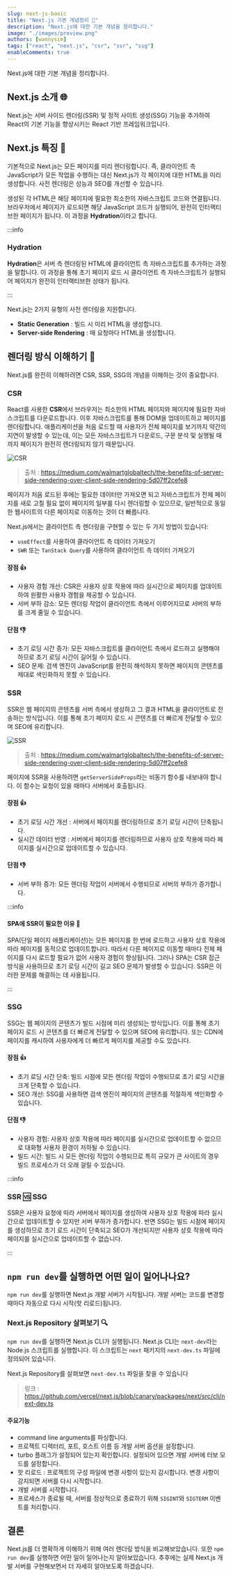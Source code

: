 ```yaml
---
slug: next-js-basic
title: "Next.js 기본 개념정리 📖"
description: "Next.js에 대한 기본 개념을 정리합니다."
image: "./images/preview.png"
authors: [wannysim]
tags: ["react", "next.js", "csr", "ssr", "ssg"]
enableComments: true
---
```


Next.js에 대한 기본 개념을 정리합니다.

<!-- truncate -->

## Next.js 소개 🌐

Next.js는 서버 사이드 렌더링(SSR) 및 정적 사이트 생성(SSG) 기능을 추가하여 React의 기본 기능을 향상시키는 React 기반 프레임워크입니다.

## Next.js 특징 📝

기본적으로 Next.js는 모든 페이지를 미리 렌더링합니다. 즉, 클라이언트 측 JavaScript가 모든 작업을 수행하는 대신 Next.js가 각 페이지에 대한 HTML을 미리 생성합니다. 사전 렌더링은 성능과 SEO를 개선할 수 있습니다.

생성된 각 HTML은 해당 페이지에 필요한 최소한의 자바스크립트 코드와 연결됩니다. 브라우저에서 페이지가 로드되면 해당 JavaScript 코드가 실행되어, 완전히 인터랙티브한 페이지가 됩니다. 이 과정을 **Hydration**이라고 합니다.

:::info

### Hydration

**Hydration**은 서버 측 렌더링된 HTML에 클라이언트 측 자바스크립트를 추가하는 과정을 말합니다. 이 과정을 통해 초기 페이지 로드 시 클라이언트 측 자바스크립트가 실행되어 페이지가 완전히 인터랙티브한 상태가 됩니다.

:::

Next.js는 2가지 유형의 사전 렌더링을 지원합니다.

- **Static Generation** : 빌드 시 미리 HTML을 생성합니다.
- **Server-side Rendering** : 매 요청마다 HTML을 생성합니다.

## 렌더링 방식 이해하기 📄

Next.js를 완전히 이해하려면 CSR, SSR, SSG의 개념을 이해하는 것이 중요합니다.

### CSR

React를 사용한 **CSR**에서 브라우저는 최소한의 HTML 페이지와 페이지에 필요한 자바스크립트를 다운로드합니다. 이후 자바스크립트를 통해 DOM을 업데이트하고 페이지를 렌더링합니다. 애플리케이션을 처음 로드할 때 사용자가 전체 페이지를 보기까지 약간의 지연이 발생할 수 있는데, 이는 모든 자바스크립트가 다운로드, 구문 분석 및 실행될 때까지 페이지가 완전히 렌더링되지 않기 때문입니다.

![CSR](./images/csr.webp "CSR")

> 출처 : https://medium.com/walmartglobaltech/the-benefits-of-server-side-rendering-over-client-side-rendering-5d07ff2cefe8

페이지가 처음 로드된 후에는 필요한 데이터만 가져오면 되고 자바스크립트가 전체 페이지를 새로 고칠 필요 없이 페이지의 일부를 다시 렌더링할 수 있으므로, 일반적으로 동일한 웹사이트의 다른 페이지로 이동하는 것이 더 빠릅니다.

Next.js에서는 클라이언트 측 렌더링을 구현할 수 있는 두 가지 방법이 있습니다:

- `useEffect`를 사용하여 클라이언트 측 데이터 가져오기
- `SWR` 또는 `TanStack Query`를 사용하여 클라이언트 측 데이터 가져오기

#### 장점 👍

- 사용자 경험 개선: CSR은 사용자 상호 작용에 따라 실시간으로 페이지를 업데이트하여 원활한 사용자 경험을 제공할 수 있습니다.
- 서버 부하 감소: 모든 렌더링 작업이 클라이언트 측에서 이루어지므로 서버의 부하를 크게 줄일 수 있습니다.

#### 단점 👎

- 초기 로딩 시간 증가: 모든 자바스크립트를 클라이언트 측에서 로드하고 실행해야 하므로 초기 로딩 시간이 길어질 수 있습니다.
- SEO 문제: 검색 엔진이 JavaScript를 완전히 해석하지 못하면 페이지의 콘텐츠를 제대로 색인화하지 못할 수 있습니다.

### SSR

SSR은 웹 페이지의 콘텐츠를 서버 측에서 생성하고 그 결과 HTML을 클라이언트로 전송하는 방식입니다. 이를 통해 초기 페이지 로드 시 콘텐츠를 더 빠르게 전달할 수 있으며 SEO에 유리합니다.

![SSR](./images/ssr.webp "SSR")

> 출처 : https://medium.com/walmartglobaltech/the-benefits-of-server-side-rendering-over-client-side-rendering-5d07ff2cefe8

페이지에 SSR을 사용하려면 `getServerSideProps`라는 비동기 함수를 내보내야 합니다. 이 함수는 요청이 있을 때마다 서버에서 호출됩니다.

#### 장점 👍

- 초기 로딩 시간 개선 : 서버에서 페이지를 렌더링하므로 초기 로딩 시간이 단축됩니다.
- 실시간 데이터 반영 : 서버에서 페이지를 렌더링하므로 사용자 상호 작용에 따라 페이지를 실시간으로 업데이트할 수 있습니다.

#### 단점 👎

- 서버 부하 증가: 모든 렌더링 작업이 서버에서 수행되므로 서버의 부하가 증가합니다.

:::info

#### SPA에 SSR이 필요한 이유 🤔

SPA(단일 페이지 애플리케이션)는 모든 페이지를 한 번에 로드하고 사용자 상호 작용에 따라 페이지를 동적으로 업데이트합니다. 따라서 다른 페이지로 이동할 때마다 전체 페이지를 다시 로드할 필요가 없어 사용자 경험이 향상됩니다. 그러나 SPA는 CSR 접근 방식을 사용하므로 초기 로딩 시간이 길고 SEO 문제가 발생할 수 있습니다. SSR은 이러한 문제를 해결하는 데 사용됩니다.

:::

### SSG

SSG는 웹 페이지의 콘텐츠가 빌드 시점에 미리 생성되는 방식입니다. 이를 통해 초기 페이지 로드 시 콘텐츠를 더 빠르게 전달할 수 있으며 SEO에 유리합니다. 또는 CDN에 페이지를 캐시하여 사용자에게 더 빠르게 페이지를 제공할 수도 있습니다.

#### 장점 👍

- 초기 로딩 시간 단축: 빌드 시점에 모든 렌더링 작업이 수행되므로 초기 로딩 시간을 크게 단축할 수 있습니다.
- SEO 개선: SSG를 사용하면 검색 엔진이 페이지의 콘텐츠를 적절하게 색인화할 수 있습니다.

#### 단점 👎

- 사용자 경험: 사용자 상호 작용에 따라 페이지를 실시간으로 업데이트할 수 없으므로 대화형 사용자 환경이 저하될 수 있습니다.
- 빌드 시간: 빌드 시 모든 렌더링 작업이 수행되므로 특히 규모가 큰 사이트의 경우 빌드 프로세스가 더 오래 걸릴 수 있습니다.

:::info

### SSR 🆚 SSG

SSR은 사용자 요청에 따라 서버에서 페이지를 생성하여 사용자 상호 작용에 따라 실시간으로 업데이트할 수 있지만 서버 부하가 증가합니다. 반면 SSG는 빌드 시점에 페이지를 생성하므로 초기 로드 시간이 단축되고 SEO가 개선되지만 사용자 상호 작용에 따라 페이지를 실시간으로 업데이트할 수 없습니다.

:::

## `npm run dev`를 실행하면 어떤 일이 일어나나요?

`npm run dev`를 실행하면 Next.js 개발 서버가 시작됩니다. 개발 서버는 코드를 변경할 때마다 자동으로 다시 시작(핫 리로드)됩니다.

### Next.js Repository 살펴보기 🔍

`npm run dev`를 실행하면 Next.js CLI가 실행됩니다. Next.js CLI는 `next-dev`라는 Node.js 스크립트를 실행합니다. 이 스크립트는 `next` 패키지의 `next-dev.ts` 파일에 정의되어 있습니다.

Next.js Repository를 살펴보면 `next-dev.ts` 파일을 찾을 수 있습니다

> 링크 : https://github.com/vercel/next.js/blob/canary/packages/next/src/cli/next-dev.ts

#### 주요기능

- command line arguments를 파싱합니다.
- 프로젝트 디렉터리, 포트, 호스트 이름 등 개발 서버 옵션을 설정합니다.
- turbo 플래그가 설정되어 있는지 확인합니다. 설정되어 있으면 개발 서버에 터보 모드를 설정합니다.
- 핫 리로드 : 프로젝트의 구성 파일에 변경 사항이 있는지 감시합니다. 변경 사항이 감지되면 서버를 다시 시작합니다.
- 개발 서버를 시작합니다.
- 프로세스가 종료될 때, 서버를 정상적으로 종료하기 위해 `SIGINT`와 `SIGTERM` 이벤트를 처리합니다.

## 결론

Next.js를 더 명확하게 이해하기 위해 여러 렌더링 방식을 비교해보았습니다. 또한 `npm run dev`를 실행하면 어떤 일이 일어나는지 알아보았습니다. 추후에는 실제 Next.js 개발 서버를 구현해보면서 더 자세히 알아보도록 하겠습니다.
